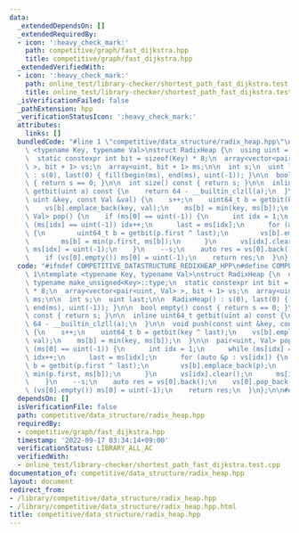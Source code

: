 ```yaml
---
data:
  _extendedDependsOn: []
  _extendedRequiredBy:
  - icon: ':heavy_check_mark:'
    path: competitive/graph/fast_dijkstra.hpp
    title: competitive/graph/fast_dijkstra.hpp
  _extendedVerifiedWith:
  - icon: ':heavy_check_mark:'
    path: online_test/library-checker/shortest_path_fast_dijkstra.test.cpp
    title: online_test/library-checker/shortest_path_fast_dijkstra.test.cpp
  _isVerificationFailed: false
  _pathExtension: hpp
  _verificationStatusIcon: ':heavy_check_mark:'
  attributes:
    links: []
  bundledCode: "#line 1 \"competitive/data_structure/radix_heap.hpp\"\n\n\ntemplate\
    \ <typename Key, typename Val>\nstruct RadixHeap {\n  using uint = typename make_unsigned<Key>::type;\n\
    \  static constexpr int bit = sizeof(Key) * 8;\n  array<vector<pair<uint, Val>\
    \ >, bit + 1> vs;\n  array<uint, bit + 1> ms;\n\n  int s;\n  uint last;\n\n  RadixHeap()\
    \ : s(0), last(0) { fill(begin(ms), end(ms), uint(-1)); }\n\n  bool empty() const\
    \ { return s == 0; }\n\n  int size() const { return s; }\n\n  inline uint64_t\
    \ getbit(uint a) const {\n    return 64 - __builtin_clzll(a);\n  }\n\n  void push(const\
    \ uint &key, const Val &val) {\n    s++;\n    uint64_t b = getbit(key ^ last);\n\
    \    vs[b].emplace_back(key, val);\n    ms[b] = min(key, ms[b]);\n  }\n\n  pair<uint,\
    \ Val> pop() {\n    if (ms[0] == uint(-1)) {\n      int idx = 1;\n      while\
    \ (ms[idx] == uint(-1)) idx++;\n      last = ms[idx];\n      for (auto &p : vs[idx])\
    \ {\n        uint64_t b = getbit(p.first ^ last);\n        vs[b].emplace_back(p);\n\
    \        ms[b] = min(p.first, ms[b]);\n      }\n      vs[idx].clear();\n     \
    \ ms[idx] = uint(-1);\n    }\n    --s;\n    auto res = vs[0].back();\n    vs[0].pop_back();\n\
    \    if (vs[0].empty()) ms[0] = uint(-1);\n    return res;\n  }\n};\n\n\n"
  code: "#ifndef COMPETITIVE_DATASTRUCTURE_REDIXHEAP_HPP\n#define COMPETITIVE_DATASTRUCTURE_REDIXHEAP_HPP\
    \ 1\ntemplate <typename Key, typename Val>\nstruct RadixHeap {\n  using uint =\
    \ typename make_unsigned<Key>::type;\n  static constexpr int bit = sizeof(Key)\
    \ * 8;\n  array<vector<pair<uint, Val> >, bit + 1> vs;\n  array<uint, bit + 1>\
    \ ms;\n\n  int s;\n  uint last;\n\n  RadixHeap() : s(0), last(0) { fill(begin(ms),\
    \ end(ms), uint(-1)); }\n\n  bool empty() const { return s == 0; }\n\n  int size()\
    \ const { return s; }\n\n  inline uint64_t getbit(uint a) const {\n    return\
    \ 64 - __builtin_clzll(a);\n  }\n\n  void push(const uint &key, const Val &val)\
    \ {\n    s++;\n    uint64_t b = getbit(key ^ last);\n    vs[b].emplace_back(key,\
    \ val);\n    ms[b] = min(key, ms[b]);\n  }\n\n  pair<uint, Val> pop() {\n    if\
    \ (ms[0] == uint(-1)) {\n      int idx = 1;\n      while (ms[idx] == uint(-1))\
    \ idx++;\n      last = ms[idx];\n      for (auto &p : vs[idx]) {\n        uint64_t\
    \ b = getbit(p.first ^ last);\n        vs[b].emplace_back(p);\n        ms[b] =\
    \ min(p.first, ms[b]);\n      }\n      vs[idx].clear();\n      ms[idx] = uint(-1);\n\
    \    }\n    --s;\n    auto res = vs[0].back();\n    vs[0].pop_back();\n    if\
    \ (vs[0].empty()) ms[0] = uint(-1);\n    return res;\n  }\n};\n\n#endif // COMPETITIVE_DATASTRUCTURE_REDIXHEAP_HPP"
  dependsOn: []
  isVerificationFile: false
  path: competitive/data_structure/radix_heap.hpp
  requiredBy:
  - competitive/graph/fast_dijkstra.hpp
  timestamp: '2022-09-17 03:34:14+09:00'
  verificationStatus: LIBRARY_ALL_AC
  verifiedWith:
  - online_test/library-checker/shortest_path_fast_dijkstra.test.cpp
documentation_of: competitive/data_structure/radix_heap.hpp
layout: document
redirect_from:
- /library/competitive/data_structure/radix_heap.hpp
- /library/competitive/data_structure/radix_heap.hpp.html
title: competitive/data_structure/radix_heap.hpp
---
```

